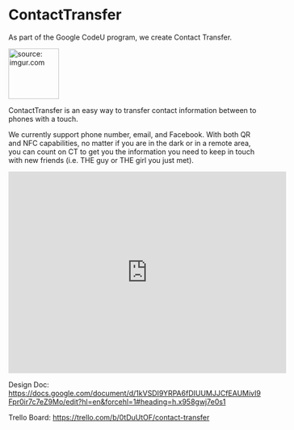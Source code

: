 # ContactTransfer

As part of the Google CodeU program, we create Contact Transfer. 

<a href="http://imgur.com/GloEK19"><img src="http://i.imgur.com/GloEK19.png?1" title="source: imgur.com" height="100" width="100"/></a>


ContactTransfer is an easy way to  transfer contact information between to phones with a touch. 

We currently support phone number, email, and Facebook. With both QR and NFC capabilities, no matter if you are in the dark or in a remote area, you can count on CT to get you the information you need to keep in touch with new friends (i.e. THE guy or THE girl you just met).

<iframe id="iframe_container" frameborder="0" webkitallowfullscreen="" mozallowfullscreen="" allowfullscreen="" width="550" height="400" src="https://prezi.com/embed/sgfdjd57h3aw/?bgcolor=ffffff&amp;lock_to_path=0&amp;autoplay=0&amp;autohide_ctrls=0&amp;landing_data=bHVZZmNaNDBIWklacTNtbFpjdVRkUlFZdXJPMnpmSnJQRW81TzlLcWwxMUxxV0tYSXIxZUVoZ3Y2VUxreUtvd1hRTjBJUGR0YnRXbWJVTlBiZ2RNbkMrQ2UveTE5bDRvYzdCVGhKTXFtY0dmM04wZXc1RWFnQT09&amp;landing_sign=oIXaUrWAkFCI9ZqfOUgH7nVKqkkLbkvC53A8u3X4MDc#"></iframe>

Design Doc:
https://docs.google.com/document/d/1kVSDI9YRPA6fDIUUMJJCfEAUMivI9Fpr0ir7c7eZ9Mo/edit?hl=en&forcehl=1#heading=h.x958gwj7e0s1

Trello Board:
https://trello.com/b/0tDuUtOF/contact-transfer
